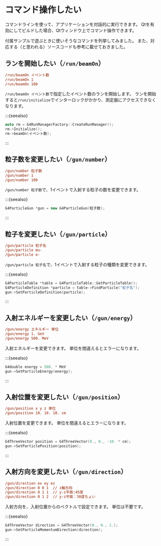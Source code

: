 # コマンド操作したい

コマンドラインを使って、アプリケーションを対話的に実行できます。
Qtを有効にしてビルドした場合、Qtウィンドウ上でコマンド操作できます。

付属サンプルで遊ぶときに使いそうなコマンドを列挙してみました。
また、対応する（と思われる）ソースコードも参考に載せておきました。

## ランを開始したい（``/run/beamOn``）

```cfg
/run/beamOn イベント数
/run/beamOn 1
/run/beamOn 100
```

``/run/beamOn イベント数``で指定したイベント数のランを開始します。
ランを開始すると``/run/initialize``でインターロックがかかり、測定器にアクセスできなくなります。

:::{seealso}

```cpp
auto rm = G4RunManagerFactory::CreateRunManager();
rm->Initialize();
rm->beamOn(イベント数);
```

:::

## 粒子数を変更したい（``/gun/number``）

```cfg
/gun/number 粒子数
/gun/number 1
/gun/number 100
```

``/gun/number 粒子数``で、1イベントで入射する粒子の数を変更できます。

:::{seealso}

```cpp
G4ParticleGun *gun = new G4ParticleGun(粒子数);
```

:::

## 粒子を変更したい（``/gun/particle``）

```cfg
/gun/particle 粒子名
/gun/particle mu-
/gun/particle e-
```

``/gun/particle 粒子名``で、1イベントで入射する粒子の種類を変更できます。

:::{seealso}

```cpp
G4ParticleTable *table = G4ParticleTable::GetParticleTable();
G4ParticleDefinition *particle = table->FindParticle("粒子名");
gun->SetParticleDefinition(particle);
```

:::

## 入射エネルギーを変更したい（``/gun/energy``）

```cfg
/gun/energy エネルギー 単位
/gun/energy 1. GeV
/gun/energy 500. MeV
```

入射エネルギーを変更できます。
単位を間違えるとエラーになります。

:::{seealso}

```cpp
G4double energy = 500. * MeV
gun->SetParticleEnergy(energy);
```

:::

## 入射位置を変更したい（``/gun/position``）

```cfg
/gun/position x y z 単位
/gun/position 10. 10. 10. cm
```

入射位置を変更できます。
単位を間違えるとエラーになります。

:::{seealso}

```cpp
G4ThreeVector position = G4ThreeVector(0., 0., -10. * cm);
gun->SetParticlePosition(position);
```

:::

## 入射方向を変更したい（``/gun/direction``）

```cfg
/gun/direction ex ey ez
/gun/direction 0 0 1  // z軸方向
/gun/direction 0 1 1  // y-z平面:45度
/gun/direction 0 1 2  // y-z平面：30度ちょい
```

入射方向を、入射位置からのベクトルで設定できます。
単位は不要です。

:::{seealso}

```cpp
G4ThreeVector direction = G4ThreeVector(0., 0., 1.);
gun->SetParticleMomentumDirection(direction);
```

:::
